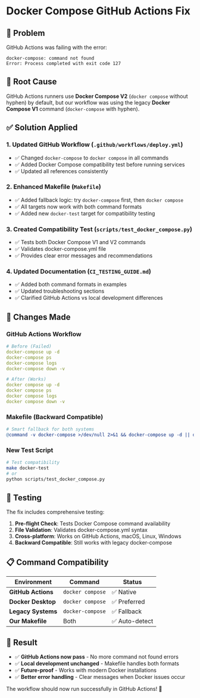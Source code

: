 # Docker Compose GitHub Actions Fix

## 🐛 **Problem**
GitHub Actions was failing with the error:
```
docker-compose: command not found
Error: Process completed with exit code 127
```

## 🔧 **Root Cause**
GitHub Actions runners use **Docker Compose V2** (`docker compose` without hyphen) by default, but our workflow was using the legacy **Docker Compose V1** command (`docker-compose` with hyphen).

## ✅ **Solution Applied**

### 1. **Updated GitHub Workflow** (`.github/workflows/deploy.yml`)
- ✅ Changed `docker-compose` to `docker compose` in all commands
- ✅ Added Docker Compose compatibility test before running services
- ✅ Updated all references consistently

### 2. **Enhanced Makefile** (`Makefile`)
- ✅ Added fallback logic: try `docker-compose` first, then `docker compose`
- ✅ All targets now work with both command formats
- ✅ Added new `docker-test` target for compatibility testing

### 3. **Created Compatibility Test** (`scripts/test_docker_compose.py`)
- ✅ Tests both Docker Compose V1 and V2 commands
- ✅ Validates docker-compose.yml file
- ✅ Provides clear error messages and recommendations

### 4. **Updated Documentation** (`CI_TESTING_GUIDE.md`)
- ✅ Added both command formats in examples
- ✅ Updated troubleshooting sections
- ✅ Clarified GitHub Actions vs local development differences

## 🎯 **Changes Made**

### GitHub Actions Workflow
```yaml
# Before (Failed)
docker-compose up -d
docker-compose ps
docker-compose logs
docker-compose down -v

# After (Works)
docker compose up -d
docker compose ps  
docker compose logs
docker compose down -v
```

### Makefile (Backward Compatible)
```makefile
# Smart fallback for both systems
@command -v docker-compose >/dev/null 2>&1 && docker-compose up -d || docker compose up -d
```

### New Test Script
```bash
# Test compatibility
make docker-test
# or
python scripts/test_docker_compose.py
```

## 🧪 **Testing**

The fix includes comprehensive testing:

1. **Pre-flight Check**: Tests Docker Compose command availability
2. **File Validation**: Validates docker-compose.yml syntax  
3. **Cross-platform**: Works on GitHub Actions, macOS, Linux, Windows
4. **Backward Compatible**: Still works with legacy docker-compose

## 📋 **Command Compatibility**

| Environment | Command | Status |
|-------------|---------|---------|
| **GitHub Actions** | `docker compose` | ✅ Native |
| **Docker Desktop** | `docker compose` | ✅ Preferred |
| **Legacy Systems** | `docker-compose` | ✅ Fallback |
| **Our Makefile** | Both | ✅ Auto-detect |

## 🎉 **Result**

- ✅ **GitHub Actions now pass** - No more command not found errors
- ✅ **Local development unchanged** - Makefile handles both formats
- ✅ **Future-proof** - Works with modern Docker installations
- ✅ **Better error handling** - Clear messages when Docker issues occur

The workflow should now run successfully in GitHub Actions! 🚀
